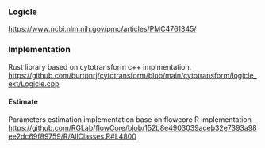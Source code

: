 ### Logicle

https://www.ncbi.nlm.nih.gov/pmc/articles/PMC4761345/

### Implementation

Rust library based on cytotransform c++ implmentation.
https://github.com/burtonrj/cytotransform/blob/main/cytotransform/logicle_ext/Logicle.cpp

#### Estimate

Parameters estimation implementation base on flowcore R implementation
https://github.com/RGLab/flowCore/blob/152b8e4903039aceb32e7393a98ee2dc69f89759/R/AllClasses.R#L4800